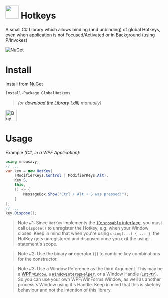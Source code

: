 # <img src="https://github.com/mrousavy/Hotkeys/blob/master/Images/Logo.png?raw=true" width="42"> Hotkeys
A small C# Library which allows binding (and unbinding) of global Hotkeys, even when application is not Focused/Activated or in Background (using P/Invokes)

[![NuGet](https://img.shields.io/nuget/dt/GlobalHotkeys.svg)](https://www.nuget.org/packages/GlobalHotkeys/) 

# Install

Install from [NuGet](https://www.nuget.org/packages/GlobalHotkeys)

```
Install-Package GlobalHotkeys
```

> _(or [download the Library (.dll)](https://raw.githubusercontent.com/mrousavy/Hotkeys/master/Downloads/Hotkeys.dll) manually)_

<a href='https://ko-fi.com/F1F8CLXG' target='_blank'><img height='36' style='border:0px;height:36px;' src='https://az743702.vo.msecnd.net/cdn/kofi2.png?v=0' border='0' alt='Buy Me a Coffee at ko-fi.com' /></a>

# Usage

Example _(C#, in a WPF Application)_:
```cs
using mrousavy;
// ...
var key = new HotKey(
    (ModifierKeys.Control | ModifierKeys.Alt), 
    Key.S, 
    this, 
    () => {
        MessageBox.Show("Ctrl + Alt + S was pressed!");
    }
);
// ...
key.Dispose();
```

> Note #1: Since `HotKey` implements the [`IDisposable` interface](https://docs.microsoft.com/en-us/dotnet/api/system.idisposable?view=netcore-3.1), you must call `Dispose()` to unregister the Hotkey, e.g. when your Window closes. Keep in mind that when you're using `using(...) { ... }`, the HotKey gets unregistered and disposed once you exit the using-statement's scope.

> Note #2: Use the binary **or** operator (`|`) to combine key combinations for the constructor.

> Note #3: Use a Window Reference as the third Argument. This may be a [WPF `Window`](https://docs.microsoft.com/en-us/dotnet/api/system.windows.window?view=netcore-3.1), a [`WindowInteropHelper`](https://docs.microsoft.com/en-us/dotnet/api/system.windows.interop.windowinterophelper?view=netcore-3.1), or a Window Handle ([`IntPtr`](https://stackoverflow.com/questions/1953582/how-to-i-get-the-window-handle-by-giving-the-process-name-that-is-running)). So you can use your own WPF/WinForms Window, as well as another process's Window using it's Handle. Keep in mind that this is sketchy behaviour and not the intention of this library.
